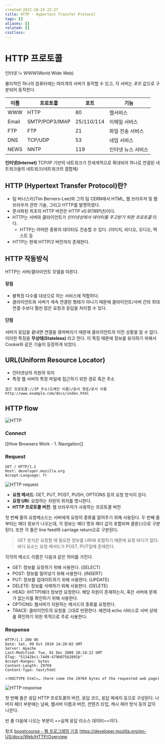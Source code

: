 ```yaml
---
created:2022-10-24 22:27
title: HTTP - Hypertext Transfer Protocol
tags: []
aliases: []
related: []
cssClass: 
---
```


# HTTP 프로토콜

인터넷 != WWW(World Wide Web)

물리적인 하나의 컴퓨터에는 여러개의 서버가 동작할 수 있고, 각 서버는 _포트_ 값으로 구분되어 동작한다.

| 이름  | 프로토콜       | 포트       | 기능               |
| ----- | -------------- | ---------- | ------------------ |
| WWW   | HTTP           | 80         | 웹서비스           |
| Email | SMTP/POP3/IMAP | 25/110/114 | 이메일 서비스      |
| FTP   | FTP            | 21         | 파일 전송 서비스   |
| DNS   | TCP/UDP        | 53         | 네임 서비스        |
| NEWS  | NNTP           | 119        | 인터넷 뉴스 서비스 | 

**인터넷(Internet)**
TCP/IP 기반의 네트워크가 전세계적으로 확대되어 하나로 연결된 네트워크들의 네트워크(네트워크의 결합체)


## HTTP (Hypertext Transfer Protocol)란?

- 팀 버너스리(Tim Berners-Lee)와 그의 팀 CERN에서 HTML, 웹 브라우저 및 웹 브라우저 관련 기술, 그리고 HTTP를 발명하였다.
- 문서화된 최초의 HTTP 버전은 HTTP v0.9(1991년)이다.
- HTTP는 서버와 클라이언트가 _인터넷상에서 데이터를 주고받기 위한 프로토콜_ 이다.
	- HTTP는 어떠한 종류의 데이터도 전송할 수 있다. (이미지, 비디오, 오디오, 텍스트 등
- HTTP는 현재 HTTP/2 버전까지 존재한다.


## HTTP 작동방식

HTTP는 서버/클라이언트 모델을 따른다.

#### 장점
- 불특정 다수를 대상으로 하는 서비스에 적합하다.
- 클라이언트와 서버가 계속 연결된 형태가 아니기 때문에 클라이언트/서버 간의 최대 연결 수보다 훨씬 많은 요청과 응답을 처리할 수 있다.

#### 단점
서버가 응답을 끝내면 연결을 끊어버리기 때문에 클라이언트의 이전 상황을 알 수 없다. 이러한 특징을 **무상태(Stateless)** 라고 한다. 이 특징 때문에 정보를 유지하기 위해서 Cookie와 같은 기술이 등장하게 되었다.


## URL(Uniform Resource Locator)

- 인터넷상의 자원의 위치
- 특정 웹 서버의 특정 파일에 접근하기 위한 경로 혹은 주소

```
접근 프로토콜://IP 주소(도메인 이름)/문서 경로/문서 이름
http://www.example.com/docs/index.html
```


## HTTP flow

![HTTP](https://cphinf.pstatic.net/mooc/20180119_25/1516354290022wUY3x_PNG/http_-_.PNG)

### Connect

[[How Browsers Work - 1. Navigation]]


### Request

```http
GET / HTTP/1.1
Host: developer.mozilla.org
Accept-Language: fr
```

![HTTP request](https://developer.mozilla.org/en-US/docs/Web/HTTP/Overview/http_request.png)

- **요청 메서드**: GET, PUT, POST, PUSH, OPTIONS 등의 요청 방식이 온다.
- **요청 URI**: 요청하는 자원의 위치를 명시한다.
- **HTTP 프로토콜 버전**: 웹 브라우저가 사용하는 프로토콜 버전

첫 번째 줄의 요청메소드는 서버에게 요청의 종류를 알려주기 위해 사용된다.
두 번째 줄 부터는 헤더 정보가 나오는데, 각 정보는 헤더 명과 헤더 값이 포함되며 콜론(:)으로 구분된다. 또한 각 줄은 line feed와 carriage return으로 구분된다.

> GET 방식은 요청할 때 필요한 정보를 URI에 포함하기 때문에 요청 바디가 없다. 바디 요소는 요청 메서드가 POST, PUT일때 존재한다.

각각의 메소드 이름은 다음과 같은 의미를 가진다.
- GET: 정보를 요청하기 위해 사용한다. (SELECT)
- POST: 정보를 밀어넣기 위해 사용한다. (INSERT)
- PUT: 정보를 업데이트하기 위해 사용한다. (UPDATE)
- DELETE: 정보를 삭제하기 위해 사용한다. (DELETE)
- HEAD: (HTTP)헤더 정보만 요청한다. 해당 자원이 존재하는지, 혹은 서버에 문제가 없는지를 확인하기 위해 사용한다.
- OPTIONS: 웹서버가 지원하는 메서드의 종류를 요청한다.
- TRACE: 클라이언트의 요청을 그대로 반환한다. 예컨데 echo 서비스로 서버 상태를 확인하기 위한 목적으로 주로 사용한다.


### Response

```http
HTTP/1.1 200 OK
Date: Sat, 09 Oct 2010 14:28:02 GMT
Server: Apache
Last-Modified: Tue, 01 Dec 2009 20:18:22 GMT
ETag: "51142bc1-7449-479b075b2891b"
Accept-Ranges: bytes
Content-Length: 29769
Content-Type: text/html

<!DOCTYPE html>… (here come the 29769 bytes of the requested web page)
```

![HTTP response](https://developer.mozilla.org/en-US/docs/Web/HTTP/Overview/http_response.png)

첫 번째 줄은 응답 HTTP 프로토콜의 버전, 응답 코드, 응답 메세지 등으로 구성된다.
나머지 헤더 부분에는 날짜, 웹서버 이름과 버전, 컨텐츠 타입, 캐시 제어 방식 등의 값이 나온다.

빈 줄 다음에 나오는 부분이 ==실제 응답 리소스 데이터==이다.


참조
[boostcourse - 웹 프로그래밍 기초](https://www.boostcourse.org/web316/lecture/16661/?isDesc=false)
https://developer.mozilla.org/en-US/docs/Web/HTTP/Overview